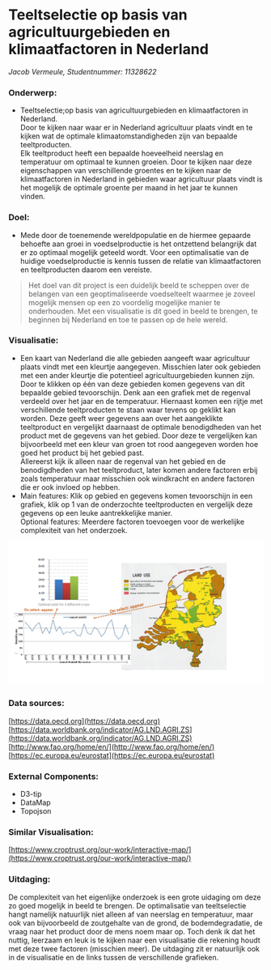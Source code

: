 # Teeltselectie op basis van agricultuurgebieden en klimaatfactoren in Nederland
*Jacob Vermeule, Studentnummer: 11328622*

### Onderwerp:
- Teeltselectie;op basis van agricultuurgebieden en klimaatfactoren in Nederland.<br/>
  Door te kijken naar waar er in Nederland agricultuur plaats vindt en te kijken wat de optimale klimaatomstandigheden zijn van bepaalde teeltproducten. <br/>
  Elk teeltproduct heeft een bepaalde hoeveelheid neerslag en temperatuur om optimaal te kunnen groeien. Door te kijken naar deze eigenschappen 
  van verschillende groentes en te kijken naar de klimaatfactoren in Nederland in gebieden waar agricultuur plaats vindt is het mogelijk de 
  optimale groente per maand in het jaar te kunnen vinden.
  
    
 ### Doel:
 - Mede door de toenemende wereldpopulatie en de hiermee gepaarde behoefte aan groei in voedselproductie is het ontzettend belangrijk
   dat er zo optimaal mogelijk geteeld wordt. Voor een optimalisatie van de huidige voedselproductie is kennis tussen de relatie van 
   klimaatfactoren en teeltproducten daarom een vereiste.<br/>
 >Het doel van dit project is een duidelijk beeld te scheppen over de belangen van een geoptimaliseerde voedselteelt waarmee je zoveel 
 mogelijk mensen op een zo voordelig mogelijke manier te onderhouden. Met een visualisatie is dit goed in beeld te brengen, te beginnen bij 
 Nederland en toe te passen op de hele wereld.
  
### Visualisatie:
- Een kaart van Nederland die alle gebieden aangeeft waar agricultuur plaats vindt met een kleurtje aangegeven. Misschien later ook gebieden
  met een ander kleurtje die potentieel agricultuurgebieden kunnen zijn.<br/>
  Door te klikken op één van deze gebieden komen gegevens van dit bepaalde gebied tevoorschijn. Denk aan een grafiek met de regenval verdeeld 
  over het jaar en de temperatuur. Hiernaast komen een rijtje met verschillende teeltproducten te staan waar tevens op geklikt kan worden.
  Deze geeft weer gegevens aan over het aangeklikte teeltproduct en vergelijkt daarnaast de optimale benodigdheden van het product met de gegevens
  van het gebied. Door deze te vergelijken kan bijvoorbeeld met een kleur van groen tot rood aangegeven worden hoe goed het product bij het gebied
  past.<br/>
  Allereerst kijk ik alleen naar de regenval van het gebied en de benodigdheden van het teeltproduct, later komen andere factoren erbij zoals 
  temperatuur maar misschien ook windkracht en andere factoren die er ook invloed op hebben.
- Main features: Klik op gebied en gegevens komen tevoorschijn in een grafiek, klik op 1 van de onderzochte teeltproducten en vergelijk deze 
  gegevens op een leuke aantrekkelijke manier.<br/>
  Optional features: Meerdere factoren toevoegen voor de werkelijke complexiteit van het onderzoek.

![alt tag](https://github.com/jacobvermeule/Project/blob/master/doc/Slide1.PNG)

### Data sources: <br />
[https://data.oecd.org](https://data.oecd.org)<br />
[https://data.worldbank.org/indicator/AG.LND.AGRI.ZS](https://data.worldbank.org/indicator/AG.LND.AGRI.ZS)<br />
[http://www.fao.org/home/en/](http://www.fao.org/home/en/)<br />
[https://ec.europa.eu/eurostat](https://ec.europa.eu/eurostat)<br />


### External Components:
- D3-tip
- DataMap
- Topojson

### Similar Visualisation:<br />
[https://www.croptrust.org/our-work/interactive-map/](https://www.croptrust.org/our-work/interactive-map/)


### Uitdaging:<br/>
De complexiteit van het eigenlijke onderzoek is een grote uidaging om deze zo goed mogelijk in beeld te brengen. De optimalisatie van 
teeltselectie hangt namelijk natuurlijk niet alleen af van neerslag en temperatuur, maar ook van bijvoorbeeld de zoutgehalte van de grond,
de bodemdegradatie, de vraag naar het product door de mens noem maar op. Toch denk ik dat het nuttig, leerzaam en leuk is te kijken naar 
een visualisatie die rekening houdt met deze twee factoren (misschien meer). De uitdaging zit er natuurlijk ook in de visualisatie en de links
tussen de verschillende grafieken.
